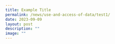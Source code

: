 ```yaml
---
title: Example Title
permalink: /news/use-and-access-of-data/test1/
date: 2023-09-09
layout: post
description: ""
image: ""
---
```


